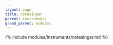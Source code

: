 ```yaml
---
layout: page
title: notesinger
parent: instruments
grand_parent: modules
---
```


{% include modules/instruments/notesinger.md %}
